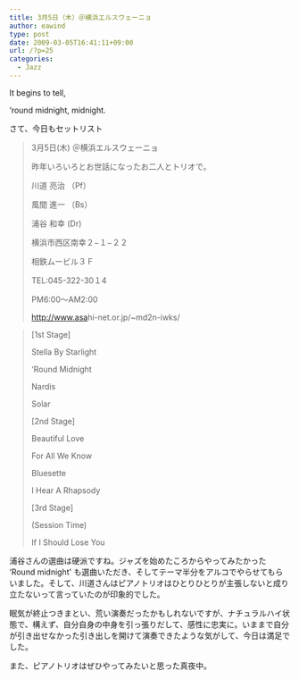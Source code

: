 ```yaml
---
title: 3月5日（木）＠横浜エルスウェーニョ
author: eawind
type: post
date: 2009-03-05T16:41:11+09:00
url: /?p=25
categories:
  - Jazz
---
```

It begins to tell,

&#8216;round midnight, midnight.

さて、今日もセットリスト

> 3月5日(木) ＠横浜エルスウェーニョ
>
> 昨年いろいろとお世話になったお二人とトリオで。
>
> 川道 亮治 （Pf）
>
> 風間 進一 （Bs）
>
> 浦谷 和幸 (Dr)
>
> 横浜市西区南幸２−１−２２
>
> 相鉄ムービル３Ｆ
>
> TEL:045-322-30１4
>
> PM6:00〜AM2:00
>
> <a href="http://www.asahi-net.or.jp/%7Emd2n-iwks/" target="_blank">http://<wbr />www.asa<wbr />hi-net.<wbr />or.jp/~<wbr />md2n-iw<wbr />ks/</a>

> [1st Stage]
>
> Stella By Starlight
>
> &#8216;Round Midnight
>
> Nardis
>
> Solar
>
> [2nd Stage]
>
> Beautiful Love
>
> For All We Know
>
> Bluesette
>
> I Hear A Rhapsody
>
> [3rd Stage]
>
> (Session Time)
>
> If I Should Lose You

浦谷さんの選曲は硬派ですね。ジャズを始めたころからやってみたかった &#8216;Round midnight' も選曲いただき、そしてテーマ半分をアルコでやらせてもらいました。そして、川道さんはピアノトリオはひとりひとりが主張しないと成り立たないって言っていたのが印象的でした。

眠気が終止つきまとい、荒い演奏だったかもしれないですが、ナチュラルハイ状態で、構えず、自分自身の中身を引っ張りだして、感性に忠実に。いままで自分が引き出せなかった引き出しを開けて演奏できたような気がして、今日は満足でした。

また、ピアノトリオはぜひやってみたいと思った真夜中。
